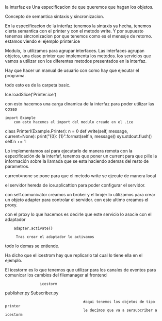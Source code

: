 


la interfaz es Una especificacion de que queremos que hagan los objetos.

Concepto de semantica sintaxis y sincronizacion.

En la especificacion de la interfaz tenemos la sintaxis ya hecha, tenemos cierta semantica con el printer y con el metodo write. Y por supuesto tenemos sincronizacion por que tenemos como es el mensaje de retorno. estamos viendo el ejemplo printer.ice

Modulo, lo utilizamos para agrupar interfaces. Las interfaces agrupan objetos, una clase printer que implementa los metodos. los servicios que vamos a utilizar son los diferentes metodos presentados en la interfaz.

Hay que hacer un manual de usuario con como hay que ejecutar el programa.


todo esto es de la carpeta basic.

Ice.loadSlice('Printer.ice')

 con esto hacemos una carga dinamica de la interfaz para poder utilizar las cosas 

    import Example
        con esto hacemos el import del modulo creado en el .ice


class PrinterI(Example.Printer):
    n = 0
    def write(self, message, current=None):
        print("{0}: {1}".format(self.n, message))
        sys.stdout.flush()
        self.n += 1

Lo implementamos asi para ejecutarlo de manera remota con la especificación de la interfaf, tenemos que poner un current para que pille la información sobre la llamada que se esta haciendo ademas del resto de parametros.

current=none se pone para que el metodo write se ejecute de manera local

el servidor hereda de ice.aplicattion para poder configurar el servidor.


con self.comunicator creamos un broker y el brojer lo utilizamos para crear un objeto adapter para controlar el servidor. con este ultimo creamos el proxy.

con el proxy lo que hacemos es decirle que este servicio lo asocie con el adaptador

        adapter.activate()
         
         Tras crear el adaptador lo activamos 


todo lo demas se entiende.




Ha dicho que el icestrom hay que replicarlo tal cual lo tiene ella en el ejemplo.

El icestorm es lo que tenemos que utilizar para los canales de eventos para comunicar los cambios del filemanager al frontend

                    icestorm

publisher.py                        Subscriber.py

                                        #aqui tenemos los objetos de tipo printer
                                        le decimos que va a sersubcriber a icestorm

